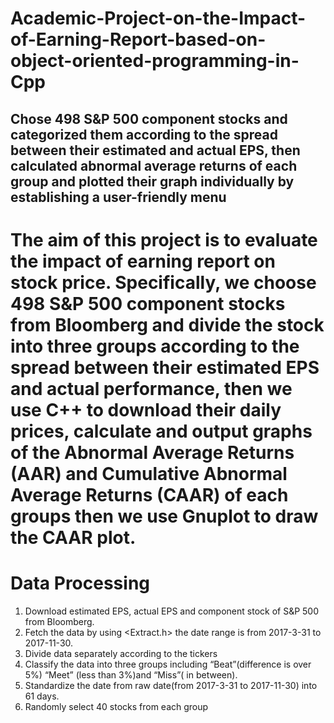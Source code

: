# Academic-Project-on-the-Impact-of-Earning-Report-based-on-object-oriented-programming-in-Cpp
## Chose 498 S&amp;P 500 component stocks and categorized them according to the spread between their estimated and actual EPS, then calculated abnormal average returns of each group and plotted their graph individually by establishing a user-friendly menu

# The aim of this project is to evaluate the impact of earning report on stock price. Specifically, we choose 498 S&P 500 component stocks from Bloomberg and divide the stock into three groups according to the spread between their estimated EPS and actual performance, then we use C++ to download their daily prices, calculate and output graphs of the Abnormal Average Returns (AAR) and Cumulative Abnormal Average Returns (CAAR) of each groups then we use Gnuplot to draw the CAAR plot.

# Data Processing
1. Download estimated EPS, actual EPS and component stock of S&P 500 from Bloomberg. 
2. Fetch the data by using <Extract.h> the date range is from  2017-3-31 to 2017-11-30.
3. Divide data separately according to the tickers
4. Classify the data into three groups including “Beat”(difference is over 5%) “Meet” (less than 3%)and “Miss”( in between).
5. Standardize the date from raw date(from  2017-3-31 to 2017-11-30) into 61 days.
6. Randomly select 40 stocks from each group

